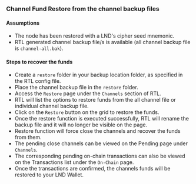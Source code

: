 ### Channel Fund Restore from the channel backup files

#### Assumptions
- The node has been restored with a LND's cipher seed mnemonic.
- RTL generated channel backup file/s is available (all channel backup file is `channel-all.bak`).

#### Steps to recover the funds
- Create a `restore` folder in your backup location folder, as specified in the RTL config file.
- Place the channel backup file in the `restore` folder.
- Access the `Restore` page under the `Channels` section of RTL.
- RTL will list the options to restore funds from the all channel file or individual channel backup file.
- Click on the `Restore` button on the grid to restore the funds.
- Once the restore function is executed successfully, RTL will rename the backup file and it will no longer be visible on the page.
- Restore function will force close the channels and recover the funds from them.
- The pending close channels can be viewed on the Pending page under `Channels`.
- The corresponding pending on-chain transactions can also be viewed on the Transactions list under the `On-Chain` page.
- Once the transactions are confirmed, the channels funds will be restored to your LND Wallet.